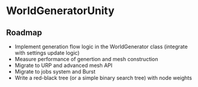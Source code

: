 # WorldGeneratorUnity

## Roadmap
- Implement generation flow logic in the WorldGenerator class (integrate with settings update logic)
- Measure performance of genertion and mesh construction
- Migrate to URP and advanced mesh API
- Migrate to jobs system and Burst
- Write a red-black tree (or a simple binary search tree) with node weights
